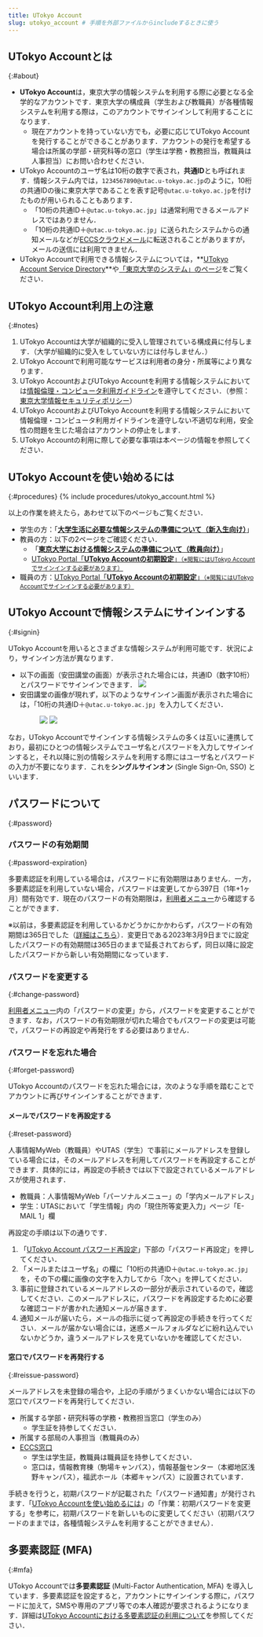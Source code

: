 ```yaml
---
title: UTokyo Account
slug: utokyo_account # 手順を外部ファイルからincludeするときに使う
---
```


## UTokyo Accountとは
{:#about}

- **UTokyo Account**は，東京大学の情報システムを利用する際に必要となる全学的なアカウントです．東京大学の構成員（学生および教職員）が各種情報システムを利用する際は，このアカウントでサインインして利用することになります．
  - 現在アカウントを持っていない方でも，必要に応じてUTokyo Accountを発行することができることがあります．アカウントの発行を希望する場合は所属の学部・研究科等の窓口（学生は学務・教務担当，教職員は人事担当）にお問い合わせください．
- UTokyo Accountのユーザ名は10桁の数字で表され，**共通ID**とも呼ばれます．情報システム内では，`1234567890@utac.u-tokyo.ac.jp`のように，10桁の共通IDの後に東京大学であることを表す記号`@utac.u-tokyo.ac.jp`を付けたものが用いられることもあります．
  - 「10桁の共通ID＋`@utac.u-tokyo.ac.jp`」は通常利用できるメールアドレスではありません．
  - 「10桁の共通ID＋`@utac.u-tokyo.ac.jp`」に送られたシステムからの通知メールなどが[ECCSクラウドメール](/eccs_cloud_email)に転送されることがありますが，メールの送信には利用できません． 
- UTokyo Accountで利用できる情報システムについては，**[UTokyo Account Service Directory](https://login.adm.u-tokyo.ac.jp/utokyoaccount/)**や[「東京大学のシステム」のページ](/systems)をご覧ください．

## UTokyo Account利用上の注意
{:#notes}

1. UTokyo Accountは大学が組織的に受入し管理されている構成員に付与します．（大学が組織的に受入をしていない方には付与しません．）
1. UTokyo Accountで利用可能なサービスは利用者の身分・所属等により異なります．
1. UTokyo AccountおよびUTokyo Accountを利用する情報システムにおいては[情報倫理・コンピュータ利用ガイドライン](https://www.u-tokyo.ac.jp/content/400156696.pdf)を遵守してください．（参照：[東京大学情報セキュリティポリシー](https://www.u-tokyo.ac.jp/gen03/public16_j.html)）
1. UTokyo AccountおよびUTokyo Accountを利用する情報システムにおいて情報倫理・コンピュータ利用ガイドラインを遵守しない不適切な利用，安全性の問題を生じた場合はアカウントの停止をします．
1. UTokyo Accountの利用に際して必要な事項は本ページの情報を参照してください．

## UTokyo Accountを使い始めるには
{:#procedures}
{% include procedures/utokyo_account.html %}

以上の作業を終えたら，あわせて以下のページもご覧ください．

- 学生の方：「**[大学生活に必要な情報システムの準備について（新入生向け）](/oc/)**」
- 教員の方：以下の2ページをご確認ください．
    - 「**[東京大学における情報システムの準備について（教員向け）](/faculty_members/)**」
    - [UTokyo Portal「**UTokyo Accountの初期設定**」<small>（※閲覧にはUTokyo Accountでサインインする必要があります）</small>](https://univtokyo.sharepoint.com/sites/utokyoportal/wiki/d/UTokyo_Account_Initial_Settings.aspx)
- 職員の方：[UTokyo Portal「**UTokyo Accountの初期設定**」<small>（※閲覧にはUTokyo Accountでサインインする必要があります）</small>](https://univtokyo.sharepoint.com/sites/utokyoportal/wiki/d/UTokyo_Account_Initial_Settings.aspx)

## UTokyo Accountで情報システムにサインインする
{:#signin}

UTokyo Accountを用いるとさまざまな情報システムが利用可能です．状況により，サインイン方法が異なります．

- 以下の画面（安田講堂の画面）が表示された場合には，共通ID（数字10桁）とパスワードでサインインできます．
![](img/signin-yasuda.png)
- 安田講堂の画像が現れず，以下のようなサインイン画面が表示された場合には，「10桁の共通ID＋`@utac.u-tokyo.ac.jp`」を入力してください．
    <figure class="gallery">
        <img src="img/signin-utac-01.png">
        <img src="img/signin-utac-02.png">
    </figure>

なお，UTokyo Accountでサインインする情報システムの多くは互いに連携しており，最初にひとつの情報システムでユーザ名とパスワードを入力してサインインすると，それ以降に別の情報システムを利用する際にはユーザ名とパスワードの入力が不要になります．これを**シングルサインオン** (Single Sign-On, SSO) といいます．

## パスワードについて
{:#password}

### パスワードの有効期間
{:#password-expiration}

多要素認証を利用している場合は，パスワードに有効期限はありません．一方，多要素認証を利用していない場合，パスワードは変更してから397日（1年+1ヶ月）間有効です．現在のパスワードの有効期限は，[利用者メニュー](https://utacm.adm.u-tokyo.ac.jp/webmtn/LoginServlet)から確認することができます．

<div class="box">
※以前は，多要素認証を利用しているかどうかにかかわらず，パスワードの有効期間は365日でした（<a href="/notice/2023/03-utokyo_account-password">詳細はこちら</a>）．変更日である2023年3月9日までに設定したパスワードの有効期間は365日のままで延長されておらず，同日以降に設定したパスワードから新しい有効期間になっています．
</div>

### パスワードを変更する
{:#change-password}

[利用者メニュー](https://utacm.adm.u-tokyo.ac.jp/webmtn/LoginServlet)内の「パスワードの変更」から，パスワードを変更することができます．なお，パスワードの有効期限が切れた場合でもパスワードの変更は可能で，パスワードの再設定や再発行をする必要はありません．

### パスワードを忘れた場合
{:#forget-password}

UTokyo Accountのパスワードを忘れた場合には，次のような手順を踏むことでアカウントに再びサインインすることができます．

#### メールでパスワードを再設定する
{:#reset-password}

人事情報MyWeb（教職員）やUTAS（学生）で事前にメールアドレスを登録している場合には，そのメールアドレスを利用してパスワードを再設定することができます．具体的には，再設定の手続きでは以下で設定されているメールアドレスが使用されます．

- 教職員：人事情報MyWeb「パーソナルメニュー」の「学内メールアドレス」
- 学生：UTASにおいて「学生情報」内の「現住所等変更入力」ページ「E-MAIL 1」欄

再設定の手順は以下の通りです．

1. 「[UTokyo Account パスワード再設定](https://utacm.adm.u-tokyo.ac.jp/webmtn/multi/jpn/reset.html)」下部の「パスワード再設定」を押してください．
1. 「メールまたはユーザ名」の欄に「10桁の共通ID＋`@utac.u-tokyo.ac.jp`」を，その下の欄に画像の文字を入力してから「次へ」を押してください．
1. 事前に登録されているメールアドレスの一部分が表示されているので，確認してください．このメールアドレスに，パスワードを再設定するために必要な確認コードが書かれた通知メールが届きます．
1. 通知メールが届いたら，メールの指示に従って再設定の手続きを行ってください．メールが届かない場合には，迷惑メールフォルダなどに紛れ込んでいないかどうか，違うメールアドレスを見ていないかを確認してください．

#### 窓口でパスワードを再発行する
{:#reissue-password}

メールアドレスを未登録の場合や，上記の手順がうまくいかない場合には以下の窓口でパスワードを再発行してください．

- 所属する学部・研究科等の学務・教務担当窓口（学生のみ）
    - 学生証を持参してください．
- 所属する部局の人事担当（教職員のみ）
- [ECCS窓口](https://www.ecc.u-tokyo.ac.jp/map.html)
    - 学生は学生証，教職員は職員証を持参してください．
    - 窓口は，情報教育棟（駒場キャンパス），情報基盤センター（本郷地区浅野キャンパス），福武ホール（本郷キャンパス）に設置されています．

手続きを行うと，初期パスワードが記載された「パスワード通知書」が発行されます．「[UTokyo Accountを使い始めるには](#procedures)」の「作業：初期パスワードを変更する」を参考に，初期パスワードを新しいものに変更してください（初期パスワードのままでは，各種情報システムを利用することができません）．

## 多要素認証 (MFA)
{:#mfa}

UTokyo Accountでは**多要素認証** (Multi-Factor Authentication, MFA) を導入しています．多要素認証を設定すると，アカウントにサインインする際に，パスワードに加えて，SMSや専用のアプリ等での本人確認が要求されるようになります．詳細は[UTokyo Accountにおける多要素認証の利用について](mfa/)を参照してください．
